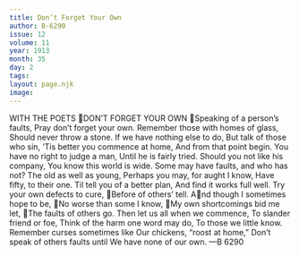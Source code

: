 ```yaml
---
title: Don’t Forget Your Own
author: B-6290
issue: 12
volume: 11
year: 1913
month: 35
day: 2
tags:
layout: page.njk
image:
---
```

WITH THE POETS DON’T FORGET YOUR OWN Speaking of a person’s faults, Pray don’t forget your own. Remember those with homes of glass, Should never throw a stone. If we have nothing else to do, But talk of those who sin, ‘Tis better you commence at home, And from that point begin. You have no right to judge a man, Until he is fairly tried. Should you not like his company, You know this world is wide. Some may have faults, and who has not? The old as well as young, Perhaps you may, for aught I know, Have fifty, to their one. Til tell you of a better plan, And find it works full well. Try your own defects to cure, Before of others’ tell. And though I sometimes hope to be, No worse than some I know, My own shortcomings bid me let, The faults of others go. Then let us all when we commence, To slander friend or foe, Think of the harm one word may do, To those we little know. Remember curses sometimes like Our chickens, “roost at home,” Don’t speak of others faults until We have none of our own. —B 6290 
